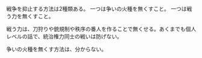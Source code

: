 戦争を抑止する方法は2種類ある。
一つは争いの火種を無くすこと。
一つは戦う力を無くすこと。

戦う力は、刀狩りや銃規制や秩序の番人を作ることで無くせる。あくまでも個人レベルの話で、統治権力同士の戦いは防げない。

争いの火種を無くす方法は、分からない。